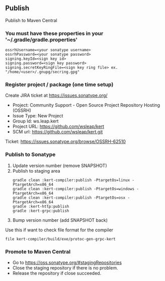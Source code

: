 ## Publish
Publish to Maven Central

### You must have these properties in your '~/.gradle/gradle.properties'
```properties
ossrhUsername=<your sonatype username>
ossrhPassword=<your sonatype password>
signing.keyId=<sign key id>
signing.password=<sign key password>
signing.secretKeyRingFile=<sign key ring file> ex. "/home/<user>/.gnupg/secring.gpg"
```

### Register project / package (one time setup)
Create JIRA ticket at https://issues.sonatype.org/
  * Project: Community Support - Open Source Project Repository Hosting (OSSRH)
  * Issue Type: New Project
  * Group Id: ws.leap.kert
  * Project URL: https://github.com/wsleap/kert
  * SCM url: https://github.com/wsleap/kert.git

Ticket: https://issues.sonatype.org/browse/OSSRH-62510

### Publish to Sonatype
1. Update version number (remove SNAPSHOT)
1. Publish to staging area
    ```shell
    gradle clean :kert-compiler:publish -PtargetOs=linux -PtargetArch=x86_64
    gradle clean :kert-compiler:publish -PtargetOs=windows -PtargetArch=x86_64
    gradle clean :kert-compiler:publish -PtargetOs=osx -PtargetArch=x86_64
    gradle :kert-http:publish
    gradle :kert-grpc:publish
    ```
1. Bump version number (add SNAPSHOT back)

Use this if want to check file format for the compiler
```shell
file kert-compiler/build/exe/protoc-gen-grpc-kert
```

### Promote to Maven Central
  * Go to https://oss.sonatype.org/#stagingRepositories
  * Close the staging repository if there is no problem.
  * Release the repository if close succeeded.
